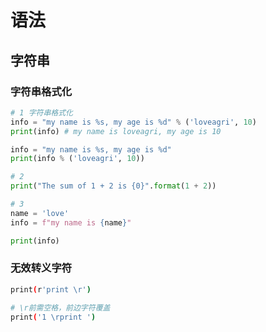 # 语法

## 字符串

### 字符串格式化

```python
# 1 字符串格式化
info = "my name is %s, my age is %d" % ('loveagri', 10)
print(info) # my name is loveagri, my age is 10

info = "my name is %s, my age is %d"
print(info % ('loveagri', 10))

# 2
print("The sum of 1 + 2 is {0}".format(1 + 2))

# 3
name = 'love'
info = f"my name is {name}"

print(info)
```

### 无效转义字符

```sh
print(r'print \r')

# \r前需空格，前边字符覆盖
print('1 \rprint ')
```

